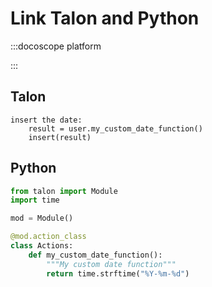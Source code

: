 # Link Talon and Python

:::docoscope platform

:::

## Talon

```talon
insert the date:
    result = user.my_custom_date_function()
    insert(result)
```

## Python

```python
from talon import Module
import time

mod = Module()

@mod.action_class
class Actions:
    def my_custom_date_function():
        """My custom date function"""
        return time.strftime("%Y-%m-%d")
```
